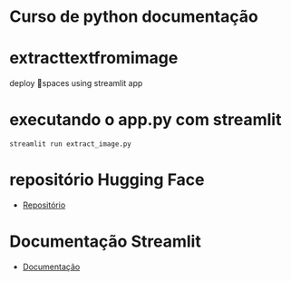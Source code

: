 # Curso de python documentação

# extracttextfromimage
deploy 🤗spaces using streamlit app

# executando o app.py com streamlit
```
streamlit run extract_image.py
```

# repositório Hugging Face
* [Repositório](https://huggingface.co/spaces/raghuram13/extract_text_from_image/tree/main)

# Documentação Streamlit
* [Documentação](https://streamlit.io/)
